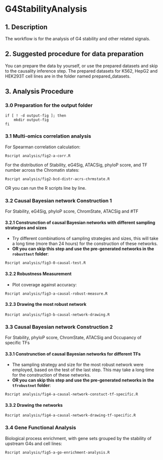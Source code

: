 # G4StabilityAnalysis
## 1. Description
The workflow is for the analysis of G4 stability and other related signals.

## 2. Suggested procedure for data preparation
You can prepare the data by yourself, or use the prepared datasets and skip to the causality inference step. The prepared datasets for K562, HepG2 and HEK293T cell lines are in the folder named prepared_datasets.

## 3. Analysis Procedure
### 3.0 Preparation for the output folder
```shell
if [ ! -d output-fig ]; then
    mkdir output-fig
fi
``` 
### 3.1 Multi-omics correlation analysis
For Spearman correlation calculation:
```shell
Rscript analysis/fig2-a-corr.R
``` 
For the distribution of Stability, eG4Sig, ATACSig, phyloP score, and TF number across the Chromatin states:
```shell
Rscript analysis/fig2-bcd-distr-acrs-chrmstate.R
``` 
OR you can run the R scripts line by line.

### 3.2 Causal Bayesian network Construction 1
For Stability, eG4Sig, phyloP score, ChromState, ATACSig and #TF
#### 3.2.1 Construnction of causal Bayesian networks with different sampling strategies and sizes
* Try different combinations of sampling strategies and sizes, this will take a long time (more than 24 hours) for the construction of these networks.
* **OR you can skip this step and use the pre-generated networks in the `robusttest` folder**:
```shell
Rscript analysis/fig3-0-causal-test.R
```
#### 3.2.2 Robustness Measurement
* Plot coverage against accuracy:
```shell
Rscript analysis/fig3-a-causal-robust-measure.R
```
#### 3.2.3 Drawing the most robust network
```shell
Rscript analysis/fig3-b-causal-network-drawing.R
```


### 3.3 Causal Bayesian network Construction 2
For Stability, phyloP score, ChromState, ATACSig and Occupancy of specific TFs
#### 3.3.1 Construnction of causal Bayesian networks for different TFs
* The sampling strategy and size for the most robust network were employed, based on the test of the last step. This may take a long time for the construction of these networks.
* **OR you can skip this step and use the pre-generated networks in the `tfrobustnet` folder**:
```shell
Rscript analysis/fig4-a-causal-network-constuct-tf-specific.R
```
#### 3.3.2 Drawing the networks
```shell
Rscript analysis/fig4-a-causal-network-drawing-tf-specific.R
```

### 3.4 Gene Functional Analysis
Biological process enrichment, with gene sets grouped by the stability of upstream G4s and cell lines:
```shell
Rscript analysis/fig5-a-go-enrichment-analysis.R
```